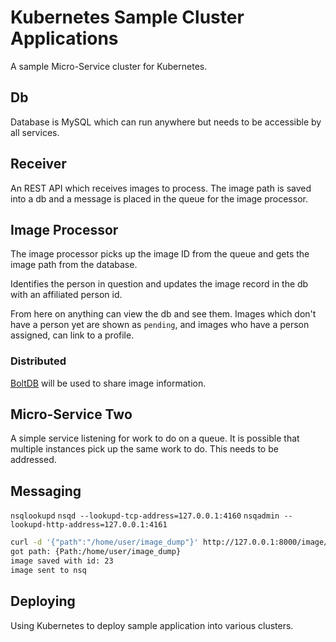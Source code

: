 # Kubernetes Sample Cluster Applications

A sample Micro-Service cluster for Kubernetes.

## Db

Database is MySQL which can run anywhere but needs to be accessible by all services.

## Receiver

An REST API which receives images to process. The image path is saved into a db and a message is placed in the queue for the image processor.

## Image Processor

The image processor picks up the image ID from the queue and gets the image path from the database.

Identifies the person in question and updates the image record in the db with an affiliated person id.

From here on anything can view the db and see them. Images which don't have a person yet are shown as `pending`, and images who have a person assigned, can link to a profile.

### Distributed

[BoltDB](https://github.com/coreos/bbolt) will be used to share image information.

## Micro-Service Two

A simple service listening for work to do on a queue. It is possible that multiple instances pick up the same work to do.
This needs to be addressed.

## Messaging

`nsqlookupd`
`nsqd --lookupd-tcp-address=127.0.0.1:4160`
`nsqadmin --lookupd-http-address=127.0.0.1:4161`

```bash
curl -d '{"path":"/home/user/image_dump"}' http://127.0.0.1:8000/image/post
got path: {Path:/home/user/image_dump}
image saved with id: 23
image sent to nsq
```

## Deploying

Using Kubernetes to deploy sample application into various clusters.
